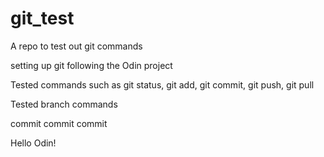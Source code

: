 # git_test
A repo to test out git commands

setting up git following the Odin project

Tested commands such as git status, git add, git commit, git push, git pull

Tested branch commands

commit commit commit

Hello Odin!

